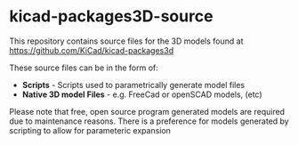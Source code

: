 # kicad-packages3D-source

This repository contains source files for the 3D models found at https://github.com/KiCad/kicad-packages3d

These source files can be in the form of:

* **Scripts** - Scripts used to parametrically generate model files
* **Native 3D model Files** - e.g. FreeCad or openSCAD models, (etc)

Please note that free, open source program generated models are required due to maintenance reasons.  There is a preference for models generated by scripting to allow for parameteric expansion